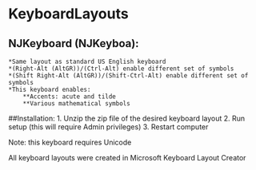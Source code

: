 # KeyboardLayouts

## NJKeyboard (NJKeyboa):
	*Same layout as standard US English keyboard
	*(Right-Alt (AltGR))/(Ctrl-Alt) enable different set of symbols
	*(Shift Right-Alt (AltGR))/(Shift-Ctrl-Alt) enable different set of symbols
	*This keyboard enables:
		**Accents: acute and tilde
		**Various mathematical symbols
##Installation:
	1. Unzip the zip file of the desired keyboard layout
	2. Run setup (this will require Admin privileges)
	3. Restart computer

Note: this keyboard requires Unicode

All keyboard layouts were created in Microsoft Keyboard Layout Creator 
